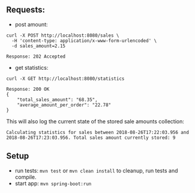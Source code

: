 


## Requests:

- post amount:

```
curl -X POST http://localhost:8080/sales \
  -H 'content-type: application/x-www-form-urlencoded' \
  -d sales_amount=2.15
  
Response: 202 Accepted  
```

- get statistics:

```
curl -X GET http://localhost:8080/statistics

Response: 200 OK
{
    "total_sales_amount": "68.35",
    "average_amount_per_order": "22.78"
}
```
This will also log the current state of the stored sale amounts collection:
```
Calculating statistics for sales between 2018-08-26T17:22:03.956 and 2018-08-26T17:23:03.956. Total sales amount currently stored: 9
```


## Setup

- run tests: `mvn test` or `mvn clean install` to cleanup, run tests and compile.
- start app: `mvn spring-boot:run`
